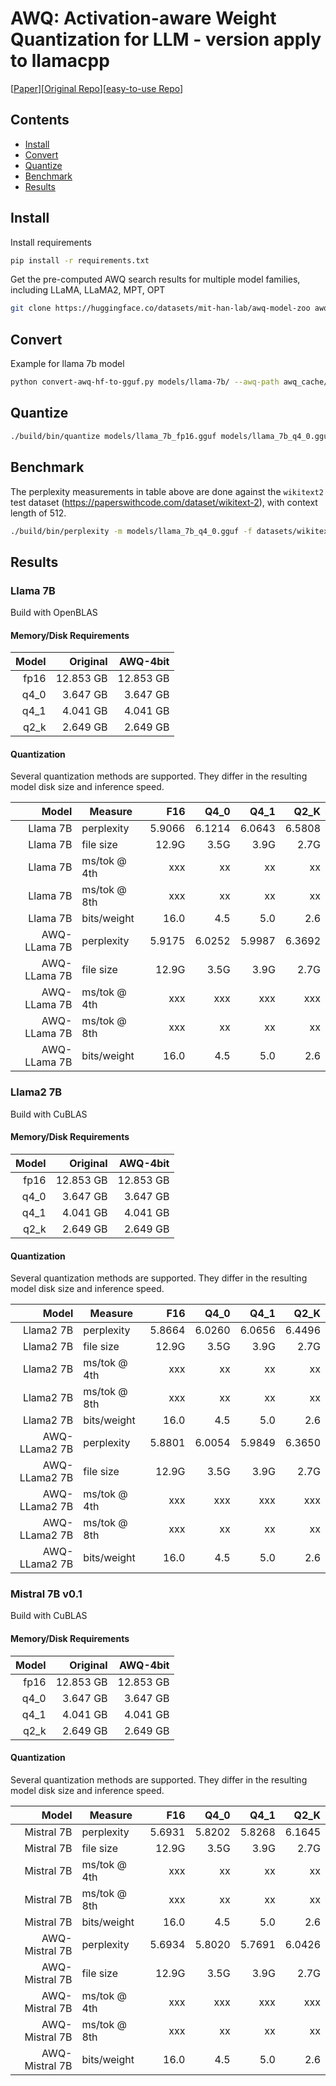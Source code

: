 # AWQ: Activation-aware Weight Quantization for LLM - version apply to llamacpp
[[Paper](https://arxiv.org/abs/2306.00978)][[Original Repo](https://github.com/mit-han-lab/llm-awq)][[easy-to-use Repo](https://github.com/casper-hansen/AutoAWQ)]

## Contents

- [Install](##Install)
- [Convert](##Convert)
- [Quantize](##Quantize)
- [Benchmark](##Benchmark)
- [Results](##Results)

## Install
Install requirements
```bash
pip install -r requirements.txt
```
Get the pre-computed AWQ search results for multiple model families, including LLaMA, LLaMA2, MPT, OPT
```bash 
git clone https://huggingface.co/datasets/mit-han-lab/awq-model-zoo awq_cache
```

## Convert
Example for llama 7b model
```bash
python convert-awq-hf-to-gguf.py models/llama-7b/ --awq-path awq_cache/llama-7b-w4-g128.pt --tmp-model-path models/llama-7b-scales --outfile models/llama_7b_fp16.gguf
```

## Quantize
```bash
./build/bin/quantize models/llama_7b_fp16.gguf models/llama_7b_q4_0.gguf q4_0
```

## Benchmark
The perplexity measurements in table above are done against the `wikitext2` test dataset (https://paperswithcode.com/dataset/wikitext-2), with context length of 512.
```bash
./build/bin/perplexity -m models/llama_7b_q4_0.gguf -f datasets/wikitext-2-raw/wiki.test.raw
```

## Results

### Llama 7B
Build with OpenBLAS

#### Memory/Disk Requirements

| Model |     Original  |     AWQ-4bit  | 
|------:|--------------:|--------------:|
|  fp16 |     12.853 GB |     12.853 GB |
|  q4_0 |     3.647  GB |     3.647  GB |
|  q4_1 |     4.041  GB |     4.041  GB |
|  q2_k |     2.649  GB |     2.649  GB |

#### Quantization

Several quantization methods are supported. They differ in the resulting model disk size and inference speed.

| Model      | Measure      | F16    | Q4_0   | Q4_1   | Q2_K   |
|-----------:|--------------|-------:|-------:|-------:|-------:|
|Llama 7B    | perplexity   | 5.9066 | 6.1214 | 6.0643 | 6.5808 |
|Llama 7B    | file size    |  12.9G  |   3.5G |   3.9G |   2.7G |
|Llama 7B    | ms/tok @ 4th |    xxx |     xx |     xx |     xx |
|Llama 7B    | ms/tok @ 8th |    xxx |     xx |     xx |     xx |
|Llama 7B    | bits/weight  |   16.0 |    4.5 |    5.0 |    2.6 |
|AWQ-LLama 7B| perplexity   | 5.9175 | 6.0252 | 5.9987 | 6.3692 |
|AWQ-LLama 7B| file size    |  12.9G  |   3.5G |   3.9G |   2.7G |
|AWQ-LLama 7B| ms/tok @ 4th |     xxx|    xxx |    xxx |    xxx |
|AWQ-LLama 7B| ms/tok @ 8th |     xxx|     xx |     xx |     xx |
|AWQ-LLama 7B| bits/weight  |   16.0 |    4.5 |    5.0 |    2.6 |


### Llama2 7B
Build with CuBLAS

#### Memory/Disk Requirements

| Model |     Original  |     AWQ-4bit  | 
|------:|--------------:|--------------:|
|  fp16 |     12.853 GB |     12.853 GB |
|  q4_0 |     3.647  GB |     3.647  GB |
|  q4_1 |     4.041  GB |     4.041  GB |
|  q2_k |     2.649  GB |     2.649  GB |

#### Quantization

Several quantization methods are supported. They differ in the resulting model disk size and inference speed.

| Model       | Measure      | F16    | Q4_0   | Q4_1   | Q2_K   |
|------------:|--------------|-------:|-------:|-------:|-------:|
|Llama2 7B    | perplexity   | 5.8664 | 6.0260 | 6.0656 | 6.4496 |
|Llama2 7B    | file size    |  12.9G  |   3.5G |   3.9G |   2.7G |
|Llama2 7B    | ms/tok @ 4th |    xxx |     xx |     xx |     xx |
|Llama2 7B    | ms/tok @ 8th |    xxx |     xx |     xx |     xx |
|Llama2 7B    | bits/weight  |   16.0 |    4.5 |    5.0 |    2.6 |
|AWQ-LLama2 7B| perplexity   | 5.8801 | 6.0054 | 5.9849 | 6.3650 |
|AWQ-LLama2 7B| file size    |  12.9G  |   3.5G |   3.9G |   2.7G |
|AWQ-LLama2 7B| ms/tok @ 4th |     xxx|    xxx |    xxx |    xxx |
|AWQ-LLama2 7B| ms/tok @ 8th |     xxx|     xx |     xx |     xx |
|AWQ-LLama2 7B| bits/weight  |   16.0 |    4.5 |    5.0 |    2.6 |


### Mistral 7B v0.1
Build with CuBLAS

#### Memory/Disk Requirements

| Model |     Original  |     AWQ-4bit  | 
|------:|--------------:|--------------:|
|  fp16 |     12.853 GB |     12.853 GB |
|  q4_0 |     3.647  GB |     3.647  GB |
|  q4_1 |     4.041  GB |     4.041  GB |
|  q2_k |     2.649  GB |     2.649  GB |

#### Quantization

Several quantization methods are supported. They differ in the resulting model disk size and inference speed.

| Model        | Measure      | F16    | Q4_0   | Q4_1   | Q2_K   |
|-------------:|--------------|-------:|-------:|-------:|-------:|
|Mistral 7B    | perplexity   | 5.6931 | 5.8202 | 5.8268 | 6.1645 |
|Mistral 7B    | file size    |  12.9G  |   3.5G |   3.9G |   2.7G |
|Mistral 7B    | ms/tok @ 4th |    xxx |     xx |     xx |     xx |
|Mistral 7B    | ms/tok @ 8th |    xxx |     xx |     xx |     xx |
|Mistral 7B    | bits/weight  |   16.0 |    4.5 |    5.0 |    2.6 |
|AWQ-Mistral 7B| perplexity   | 5.6934 | 5.8020 | 5.7691 | 6.0426 |
|AWQ-Mistral 7B| file size    |  12.9G  |   3.5G |   3.9G |   2.7G |
|AWQ-Mistral 7B| ms/tok @ 4th |     xxx|    xxx |    xxx |    xxx |
|AWQ-Mistral 7B| ms/tok @ 8th |     xxx|     xx |     xx |     xx |
|AWQ-Mistral 7B| bits/weight  |   16.0 |    4.5 |    5.0 |    2.6 |
